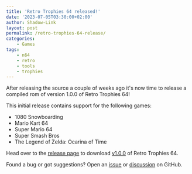 ```yaml
---
title: 'Retro Trophies 64 released!'
date: '2023-07-05T03:30:00+02:00'
author: Shadow-Link
layout: post
permalink: /retro-trophies-64-release/
categories:
    - Games
tags:
    - n64
    - retro
    - tools
    - trophies
---
```


After releasing the source a couple of weeks ago it's now time to release a compiled rom of version 1.0.0 of Retro Trophies 64!

This initial release contains support for the following games:
- 1080 Snowboarding
- Mario Kart 64
- Super Mario 64
- Super Smash Bros
- The Legend of Zelda: Ocarina of Time

Head over to the [release page](https://github.com/KilianSteenman/Retro-Trophies-64/releases/tag/v1.0.0) to download [v1.0.0](https://github.com/KilianSteenman/Retro-Trophies-64/releases/download/v1.0.0/retro-trophies-64.z64) of Retro Trophies 64.

Found a bug or got suggestions? Open an [issue](https://github.com/KilianSteenman/Retro-Trophies-64/issues) or [discussion](https://github.com/KilianSteenman/Retro-Trophies-64/discussions) on GitHub.